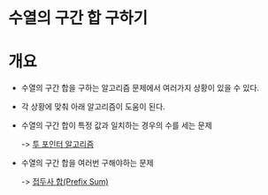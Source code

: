 # 수열의 구간 합 구하기

# 개요 
- 수열의 구간 합을 구하는 알고리즘 문제에서 여러가지 상황이 있을 수 있다.
- 각 상황에 맞춰 아래 알고리즘이 도움이 된다.
- 수열의 구간 합이 특정 값과 일치하는 경우의 수를 세는 문제

    -> [투 포인터 알고리즘](https://github.com/mokhs00/CodingTest/blob/master/src/main/java/Algorithm/%ED%88%AC_%ED%8F%AC%EC%9D%B8%ED%84%B0.java)
- 수열의 구간 합을 여러번 구해야하는 문제

    -> [접두사 합(Prefix Sum)](https://github.com/mokhs00/CodingTest/blob/master/src/main/java/Algorithm/PrefixSum.java)